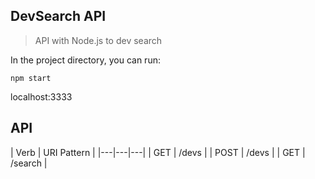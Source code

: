 ## DevSearch API

> API with Node.js to dev search

In the project directory, you can run:

`npm start`

localhost:3333

## API

| Verb | URI Pattern |
|---|---|---|
| GET | /devs |
| POST | /devs |
| GET | /search |